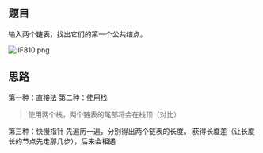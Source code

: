 ## 题目
输入两个链表，找出它们的第一个公共结点。

![llF810.png](https://s2.ax1x.com/2019/12/30/llF810.png)
## 思路
第一种：直接法
第二种：使用栈
>使用两个栈，两个链表的尾部将会在栈顶（对比）

第三种：快慢指针
先遍历一遍，分别得出两个链表的长度。
获得长度差（让长度长的节点先走那几步），后来会相遇